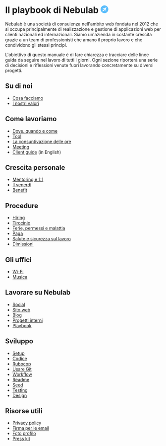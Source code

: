 # Il playbook di Nebulab <img src="https://github.com/nebulab/playbook/blob/master/logo.png" alt="Nebulab logo" width="25" height="25">

Nebulab è una società di consulenza nell'ambito web fondata nel 2012 che si occupa principalmente di 
realizzazione e gestione di applicazioni web per clienti nazionali ed internazionali. Siamo 
un'azienda in costante crescita grazie a un team di professionisti che amano il proprio lavoro e che 
condividono gli stessi principi.

L'obiettivo di questo manuale è di fare chiarezza e tracciare delle linee guida da seguire nel 
lavoro di tutti i giorni. Ogni sezione riporterà una serie di decisioni e riflessioni venute fuori 
lavorando concretamente su diversi progetti.

## Su di noi

- [Cosa facciamo](https://github.com/nebulab/playbook/blob/master/su-di-noi/cosa-facciamo.md)
- [I nostri valori](https://github.com/nebulab/playbook/blob/master/su-di-noi/valori.md)

## Come lavoriamo

- [Dove, quando e come](https://github.com/nebulab/playbook/blob/master/come-lavoriamo/dove-quando-e-come.md)
- [Tool](https://github.com/nebulab/playbook/blob/master/come-lavoriamo/tool.md)
- [La consuntivazione delle ore](https://github.com/nebulab/playbook/blob/master/come-lavoriamo/consuntivazione.md)
- [Meeting](https://github.com/nebulab/playbook/blob/master/come-lavoriamo/meeting.md)
- [Client guide](https://github.com/nebulab/playbook/blob/master/come-lavoriamo/client-guide.md) (in English)

## Crescita personale

- [Mentoring e 1:1](https://github.com/nebulab/playbook/blob/master/crescita-personale/mentoring-e-1-1.md)
- [Il venerdì](https://github.com/nebulab/playbook/blob/master/crescita-personale/venerdi.md)
- [Benefit](https://github.com/nebulab/playbook/blob/master/crescita-personale/benefit.md)

## Procedure

- [Hiring](https://github.com/nebulab/playbook/blob/master/procedure/hiring.md)
- [Tirocinio](https://github.com/nebulab/playbook/blob/master/procedure/tirocinio.md)
- [Ferie, permessi e malattia](https://github.com/nebulab/playbook/blob/master/procedure/ferie-permessi-malattia.md)
- [Paga](https://github.com/nebulab/playbook/blob/master/procedure/paga.md)
- [Salute e sicurezza sul lavoro](https://github.com/nebulab/playbook/blob/master/procedure/salute-e-sicurezza.md)
- [Dimissioni](https://github.com/nebulab/playbook/blob/master/procedure/dimissioni.md)

## Gli uffici

- [Wi-Fi](https://github.com/nebulab/playbook/blob/master/gli-uffici/wifi.md)
- [Musica](https://github.com/nebulab/playbook/blob/master/gli-uffici/musica.md)

## Lavorare su Nebulab

- [Social](https://github.com/nebulab/playbook/blob/master/lavorare-su-nebulab/social.md)
- [Sito web](https://github.com/nebulab/playbook/blob/master/lavorare-su-nebulab/sito-web.md)
- [Blog](https://github.com/nebulab/playbook/blob/master/lavorare-su-nebulab/blog.md)
- [Progetti interni](https://github.com/nebulab/playbook/blob/master/lavorare-su-nebulab/progetti-interni.md)
- [Playbook](https://github.com/nebulab/playbook/blob/master/lavorare-su-nebulab/playbook.md)

## Sviluppo

- [Setup](https://github.com/nebulab/playbook/blob/master/sviluppo/setup.md)
- [Codice](https://github.com/nebulab/playbook/blob/master/sviluppo/codice.md)
- [Rubocop](https://github.com/nebulab/playbook/blob/master/sviluppo/rubocop.md)
- [Usare Git](https://github.com/nebulab/playbook/blob/master/sviluppo/usare-git.md)
- [Workflow](https://github.com/nebulab/playbook/blob/master/sviluppo/workflow.md)
- [Readme](https://github.com/nebulab/playbook/blob/master/sviluppo/readme.md)
- [Seed](https://github.com/nebulab/playbook/blob/master/sviluppo/seed.md)
- [Testing](https://github.com/nebulab/playbook/blob/master/sviluppo/testing.md)
- [Design](https://github.com/nebulab/playbook/blob/master/sviluppo/design.md)

## Risorse utili

- [Privacy policy](https://github.com/nebulab/playbook/blob/master/risorse/privacy-policy.md)
- [Firma per le email](https://github.com/nebulab/playbook/blob/master/come-lavoriamo/firma-email.md)
- [Foto profilo](https://github.com/nebulab/playbook/blob/master/come-lavoriamo/foto-profilo.md)
- [Press kit](https://drive.google.com/drive/folders/1VATPcbAhnhHZ376_GPixyYAo6u3gN8Os)
